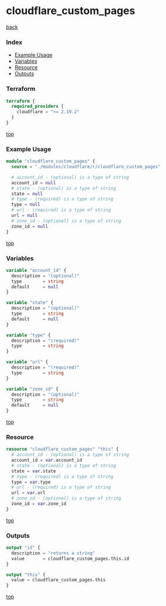 # cloudflare_custom_pages

[back](../cloudflare.md)

### Index

- [Example Usage](#example-usage)
- [Variables](#variables)
- [Resource](#resource)
- [Outputs](#outputs)

### Terraform

```terraform
terraform {
  required_providers {
    cloudflare = ">= 2.19.2"
  }
}
```

[top](#index)

### Example Usage

```terraform
module "cloudflare_custom_pages" {
  source = "./modules/cloudflare/r/cloudflare_custom_pages"

  # account_id - (optional) is a type of string
  account_id = null
  # state - (optional) is a type of string
  state = null
  # type - (required) is a type of string
  type = null
  # url - (required) is a type of string
  url = null
  # zone_id - (optional) is a type of string
  zone_id = null
}
```

[top](#index)

### Variables

```terraform
variable "account_id" {
  description = "(optional)"
  type        = string
  default     = null
}

variable "state" {
  description = "(optional)"
  type        = string
  default     = null
}

variable "type" {
  description = "(required)"
  type        = string
}

variable "url" {
  description = "(required)"
  type        = string
}

variable "zone_id" {
  description = "(optional)"
  type        = string
  default     = null
}
```

[top](#index)

### Resource

```terraform
resource "cloudflare_custom_pages" "this" {
  # account_id - (optional) is a type of string
  account_id = var.account_id
  # state - (optional) is a type of string
  state = var.state
  # type - (required) is a type of string
  type = var.type
  # url - (required) is a type of string
  url = var.url
  # zone_id - (optional) is a type of string
  zone_id = var.zone_id
}
```

[top](#index)

### Outputs

```terraform
output "id" {
  description = "returns a string"
  value       = cloudflare_custom_pages.this.id
}

output "this" {
  value = cloudflare_custom_pages.this
}
```

[top](#index)